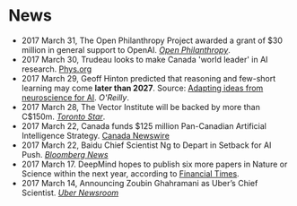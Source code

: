 # News

* 2017 March 31, The Open Philanthropy Project awarded a grant of $30 million in general support to OpenAI. [*Open Philanthropy*](http://www.openphilanthropy.org/focus/global-catastrophic-risks/potential-risks-advanced-artificial-intelligence/openai-general-support).
* 2017 March 30, Trudeau looks to make Canada 'world leader' in AI research. [Phys.org](https://phys.org/news/2017-03-trudeau-canada-world-leader-ai.html)
* 2017 March 29, Geoff Hinton predicted that reasoning and few-short learning may come **later than 2027**. Source: [Adapting ideas from neuroscience for AI](https://www.oreilly.com/ideas/adapting-ideas-from-neuroscience-for-ai). *O'Reilly*.
* 2017 March 28, The Vector Institute will be backed by more than C$150m. [*Toronto Star*](https://www.thestar.com/news/gta/2017/03/28/new-toronto-institute-aims-to-be-worldwide-supplier-of-artificial-intelligence-capability.html).
* 2017 March 22, Canada funds $125 million Pan-Canadian Artificial Intelligence Strategy. [Canada Newswire](http://www.newswire.ca/news-releases/canada-funds-125-million-pan-canadian-artificial-intelligence-strategy-616876434.html)
* 2017 March 22, Baidu Chief Scientist Ng to Depart in Setback for AI Push. [*Bloomberg News*](https://www.bloomberg.com/news/articles/2017-03-22/baidu-s-chief-scientist-ng-to-depart-in-setback-for-ai-efforts)
* 2017 March 17. DeepMind hopes to publish six more papers in Nature or Science within the next year, according to [Financial Times](https://www.ft.com/content/cada14c4-d366-11e6-b06b-680c49b4b4c0).
* 2017 March 14, Announcing Zoubin Ghahramani as Uber’s Chief Scientist. [*Uber Newsroom*](https://newsroom.uber.com/announcing-zoubin-ghahramani-as-ubers-chief-scientist/)
